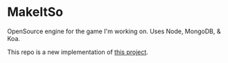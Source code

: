 MakeItSo
========

OpenSource engine for the game I'm working on. Uses Node, MongoDB, &amp; Koa.

This repo is a new implementation of [this project](https://github.com/trflagg/MiS).
